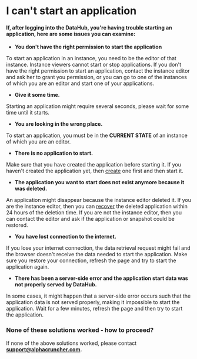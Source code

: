 # I can't start an application

#### If, after logging into the DataHub, you're having trouble starting an application, here are some issues you can examine:

* **You don't have the right permission to start the application**

To start an application in an instance, you need to be the editor of that instance. Instance viewers cannot start or stop applications. If you don't have the right permission to start an application, contact the instance editor and ask her to grant you permission, or you can go to one of the instances of which you are an editor and start one of your applications.

* **Give it some time.**

Starting an application might require several seconds, please wait for some time until it starts.

* **You are looking in the wrong place.**

To start an application, you must be in the **CURRENT STATE** of an instance of which you are an editor. 

* **There is no application to start.**

Make sure that you have created the application before starting it. If you haven't created the application yet, then [create](../../actions/create-an-application.md) one first and then start it.

* **The application you want to start does not exist anymore because it was deleted.**

An application might disappear because the instance editor deleted it. If you are the instance editor, then you can [recover](../authorization-issues/accidental-data-loss/deleted-an-application-by-mistake.md) the deleted application within 24 hours of the deletion time. If you are not the instance editor, then you can contact the editor and ask if the application or snapshot could be restored.

* **You have lost connection to the internet.**

If you lose your internet connection, the data retrieval request might fail and the browser doesn't receive the data needed to start the application. Make sure you restore your connection,  refresh the page and try to start the application again.

* **There has been a server-side error and the application start data was not properly served by DataHub.**

In some cases, it might happen that a server-side error occurs such that the application data is not served properly, making it impossible to start the application. Wait for a few minutes, refresh the page and then try to start the application.  


### None of these solutions worked - how to proceed?

If none of the above solutions worked, please contact **support@alphacruncher.com.**

